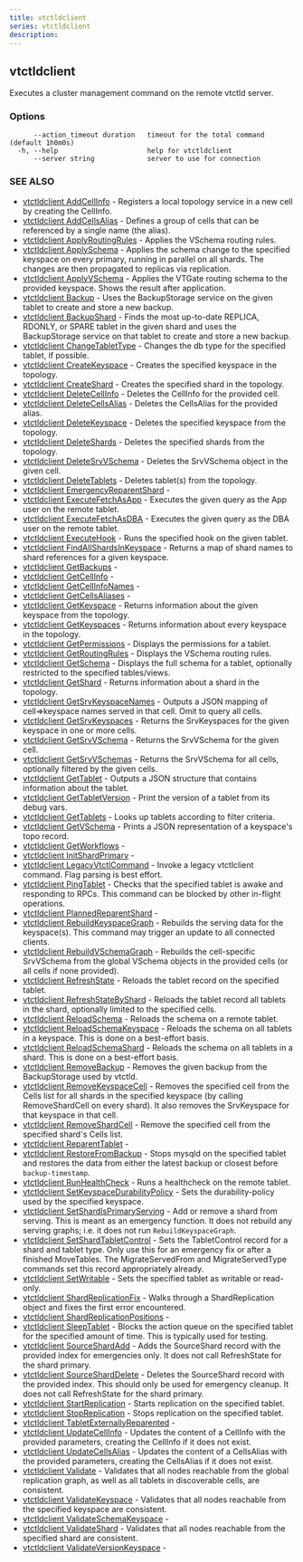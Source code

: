```yaml
---
title: vtctldclient
series: vtctldclient
description:
---
```

## vtctldclient

Executes a cluster management command on the remote vtctld server.

### Options

```
      --action_timeout duration   timeout for the total command (default 1h0m0s)
  -h, --help                      help for vtctldclient
      --server string             server to use for connection
```

### SEE ALSO

* [vtctldclient AddCellInfo](vtctldclient_AddCellInfo.md)	 - Registers a local topology service in a new cell by creating the CellInfo.
* [vtctldclient AddCellsAlias](vtctldclient_AddCellsAlias.md)	 - Defines a group of cells that can be referenced by a single name (the alias).
* [vtctldclient ApplyRoutingRules](vtctldclient_ApplyRoutingRules.md)	 - Applies the VSchema routing rules.
* [vtctldclient ApplySchema](vtctldclient_ApplySchema.md)	 - Applies the schema change to the specified keyspace on every primary, running in parallel on all shards. The changes are then propagated to replicas via replication.
* [vtctldclient ApplyVSchema](vtctldclient_ApplyVSchema.md)	 - Applies the VTGate routing schema to the provided keyspace. Shows the result after application.
* [vtctldclient Backup](vtctldclient_Backup.md)	 - Uses the BackupStorage service on the given tablet to create and store a new backup.
* [vtctldclient BackupShard](vtctldclient_BackupShard.md)	 - Finds the most up-to-date REPLICA, RDONLY, or SPARE tablet in the given shard and uses the BackupStorage service on that tablet to create and store a new backup.
* [vtctldclient ChangeTabletType](vtctldclient_ChangeTabletType.md)	 - Changes the db type for the specified tablet, if possible.
* [vtctldclient CreateKeyspace](vtctldclient_CreateKeyspace.md)	 - Creates the specified keyspace in the topology.
* [vtctldclient CreateShard](vtctldclient_CreateShard.md)	 - Creates the specified shard in the topology.
* [vtctldclient DeleteCellInfo](vtctldclient_DeleteCellInfo.md)	 - Deletes the CellInfo for the provided cell.
* [vtctldclient DeleteCellsAlias](vtctldclient_DeleteCellsAlias.md)	 - Deletes the CellsAlias for the provided alias.
* [vtctldclient DeleteKeyspace](vtctldclient_DeleteKeyspace.md)	 - Deletes the specified keyspace from the topology.
* [vtctldclient DeleteShards](vtctldclient_DeleteShards.md)	 - Deletes the specified shards from the topology.
* [vtctldclient DeleteSrvVSchema](vtctldclient_DeleteSrvVSchema.md)	 - Deletes the SrvVSchema object in the given cell.
* [vtctldclient DeleteTablets](vtctldclient_DeleteTablets.md)	 - Deletes tablet(s) from the topology.
* [vtctldclient EmergencyReparentShard](vtctldclient_EmergencyReparentShard.md)	 - 
* [vtctldclient ExecuteFetchAsApp](vtctldclient_ExecuteFetchAsApp.md)	 - Executes the given query as the App user on the remote tablet.
* [vtctldclient ExecuteFetchAsDBA](vtctldclient_ExecuteFetchAsDBA.md)	 - Executes the given query as the DBA user on the remote tablet.
* [vtctldclient ExecuteHook](vtctldclient_ExecuteHook.md)	 - Runs the specified hook on the given tablet.
* [vtctldclient FindAllShardsInKeyspace](vtctldclient_FindAllShardsInKeyspace.md)	 - Returns a map of shard names to shard references for a given keyspace.
* [vtctldclient GetBackups](vtctldclient_GetBackups.md)	 - 
* [vtctldclient GetCellInfo](vtctldclient_GetCellInfo.md)	 - 
* [vtctldclient GetCellInfoNames](vtctldclient_GetCellInfoNames.md)	 - 
* [vtctldclient GetCellsAliases](vtctldclient_GetCellsAliases.md)	 - 
* [vtctldclient GetKeyspace](vtctldclient_GetKeyspace.md)	 - Returns information about the given keyspace from the topology.
* [vtctldclient GetKeyspaces](vtctldclient_GetKeyspaces.md)	 - Returns information about every keyspace in the topology.
* [vtctldclient GetPermissions](vtctldclient_GetPermissions.md)	 - Displays the permissions for a tablet.
* [vtctldclient GetRoutingRules](vtctldclient_GetRoutingRules.md)	 - Displays the VSchema routing rules.
* [vtctldclient GetSchema](vtctldclient_GetSchema.md)	 - Displays the full schema for a tablet, optionally restricted to the specified tables/views.
* [vtctldclient GetShard](vtctldclient_GetShard.md)	 - Returns information about a shard in the topology.
* [vtctldclient GetSrvKeyspaceNames](vtctldclient_GetSrvKeyspaceNames.md)	 - Outputs a JSON mapping of cell=>keyspace names served in that cell. Omit to query all cells.
* [vtctldclient GetSrvKeyspaces](vtctldclient_GetSrvKeyspaces.md)	 - Returns the SrvKeyspaces for the given keyspace in one or more cells.
* [vtctldclient GetSrvVSchema](vtctldclient_GetSrvVSchema.md)	 - Returns the SrvVSchema for the given cell.
* [vtctldclient GetSrvVSchemas](vtctldclient_GetSrvVSchemas.md)	 - Returns the SrvVSchema for all cells, optionally filtered by the given cells.
* [vtctldclient GetTablet](vtctldclient_GetTablet.md)	 - Outputs a JSON structure that contains information about the tablet.
* [vtctldclient GetTabletVersion](vtctldclient_GetTabletVersion.md)	 - Print the version of a tablet from its debug vars.
* [vtctldclient GetTablets](vtctldclient_GetTablets.md)	 - Looks up tablets according to filter criteria.
* [vtctldclient GetVSchema](vtctldclient_GetVSchema.md)	 - Prints a JSON representation of a keyspace's topo record.
* [vtctldclient GetWorkflows](vtctldclient_GetWorkflows.md)	 - 
* [vtctldclient InitShardPrimary](vtctldclient_InitShardPrimary.md)	 - 
* [vtctldclient LegacyVtctlCommand](vtctldclient_LegacyVtctlCommand.md)	 - Invoke a legacy vtctlclient command. Flag parsing is best effort.
* [vtctldclient PingTablet](vtctldclient_PingTablet.md)	 - Checks that the specified tablet is awake and responding to RPCs. This command can be blocked by other in-flight operations.
* [vtctldclient PlannedReparentShard](vtctldclient_PlannedReparentShard.md)	 - 
* [vtctldclient RebuildKeyspaceGraph](vtctldclient_RebuildKeyspaceGraph.md)	 - Rebuilds the serving data for the keyspace(s). This command may trigger an update to all connected clients.
* [vtctldclient RebuildVSchemaGraph](vtctldclient_RebuildVSchemaGraph.md)	 - Rebuilds the cell-specific SrvVSchema from the global VSchema objects in the provided cells (or all cells if none provided).
* [vtctldclient RefreshState](vtctldclient_RefreshState.md)	 - Reloads the tablet record on the specified tablet.
* [vtctldclient RefreshStateByShard](vtctldclient_RefreshStateByShard.md)	 - Reloads the tablet record all tablets in the shard, optionally limited to the specified cells.
* [vtctldclient ReloadSchema](vtctldclient_ReloadSchema.md)	 - Reloads the schema on a remote tablet.
* [vtctldclient ReloadSchemaKeyspace](vtctldclient_ReloadSchemaKeyspace.md)	 - Reloads the schema on all tablets in a keyspace. This is done on a best-effort basis.
* [vtctldclient ReloadSchemaShard](vtctldclient_ReloadSchemaShard.md)	 - Reloads the schema on all tablets in a shard. This is done on a best-effort basis.
* [vtctldclient RemoveBackup](vtctldclient_RemoveBackup.md)	 - Removes the given backup from the BackupStorage used by vtctld.
* [vtctldclient RemoveKeyspaceCell](vtctldclient_RemoveKeyspaceCell.md)	 - Removes the specified cell from the Cells list for all shards in the specified keyspace (by calling RemoveShardCell on every shard). It also removes the SrvKeyspace for that keyspace in that cell.
* [vtctldclient RemoveShardCell](vtctldclient_RemoveShardCell.md)	 - Remove the specified cell from the specified shard's Cells list.
* [vtctldclient ReparentTablet](vtctldclient_ReparentTablet.md)	 - 
* [vtctldclient RestoreFromBackup](vtctldclient_RestoreFromBackup.md)	 - Stops mysqld on the specified tablet and restores the data from either the latest backup or closest before `backup-timestamp`.
* [vtctldclient RunHealthCheck](vtctldclient_RunHealthCheck.md)	 - Runs a healthcheck on the remote tablet.
* [vtctldclient SetKeyspaceDurabilityPolicy](vtctldclient_SetKeyspaceDurabilityPolicy.md)	 - Sets the durability-policy used by the specified keyspace.
* [vtctldclient SetShardIsPrimaryServing](vtctldclient_SetShardIsPrimaryServing.md)	 - Add or remove a shard from serving. This is meant as an emergency function. It does not rebuild any serving graphs; i.e. it does not run `RebuildKeyspaceGraph`.
* [vtctldclient SetShardTabletControl](vtctldclient_SetShardTabletControl.md)	 - Sets the TabletControl record for a shard and tablet type. Only use this for an emergency fix or after a finished MoveTables. The MigrateServedFrom and MigrateServedType commands set this record appropriately already.
* [vtctldclient SetWritable](vtctldclient_SetWritable.md)	 - Sets the specified tablet as writable or read-only.
* [vtctldclient ShardReplicationFix](vtctldclient_ShardReplicationFix.md)	 - Walks through a ShardReplication object and fixes the first error encountered.
* [vtctldclient ShardReplicationPositions](vtctldclient_ShardReplicationPositions.md)	 - 
* [vtctldclient SleepTablet](vtctldclient_SleepTablet.md)	 - Blocks the action queue on the specified tablet for the specified amount of time. This is typically used for testing.
* [vtctldclient SourceShardAdd](vtctldclient_SourceShardAdd.md)	 - Adds the SourceShard record with the provided index for emergencies only. It does not call RefreshState for the shard primary.
* [vtctldclient SourceShardDelete](vtctldclient_SourceShardDelete.md)	 - Deletes the SourceShard record with the provided index. This should only be used for emergency cleanup. It does not call RefreshState for the shard primary.
* [vtctldclient StartReplication](vtctldclient_StartReplication.md)	 - Starts replication on the specified tablet.
* [vtctldclient StopReplication](vtctldclient_StopReplication.md)	 - Stops replication on the specified tablet.
* [vtctldclient TabletExternallyReparented](vtctldclient_TabletExternallyReparented.md)	 - 
* [vtctldclient UpdateCellInfo](vtctldclient_UpdateCellInfo.md)	 - Updates the content of a CellInfo with the provided parameters, creating the CellInfo if it does not exist.
* [vtctldclient UpdateCellsAlias](vtctldclient_UpdateCellsAlias.md)	 - Updates the content of a CellsAlias with the provided parameters, creating the CellsAlias if it does not exist.
* [vtctldclient Validate](vtctldclient_Validate.md)	 - Validates that all nodes reachable from the global replication graph, as well as all tablets in discoverable cells, are consistent.
* [vtctldclient ValidateKeyspace](vtctldclient_ValidateKeyspace.md)	 - Validates that all nodes reachable from the specified keyspace are consistent.
* [vtctldclient ValidateSchemaKeyspace](vtctldclient_ValidateSchemaKeyspace.md)	 - 
* [vtctldclient ValidateShard](vtctldclient_ValidateShard.md)	 - Validates that all nodes reachable from the specified shard are consistent.
* [vtctldclient ValidateVersionKeyspace](vtctldclient_ValidateVersionKeyspace.md)	 - 

